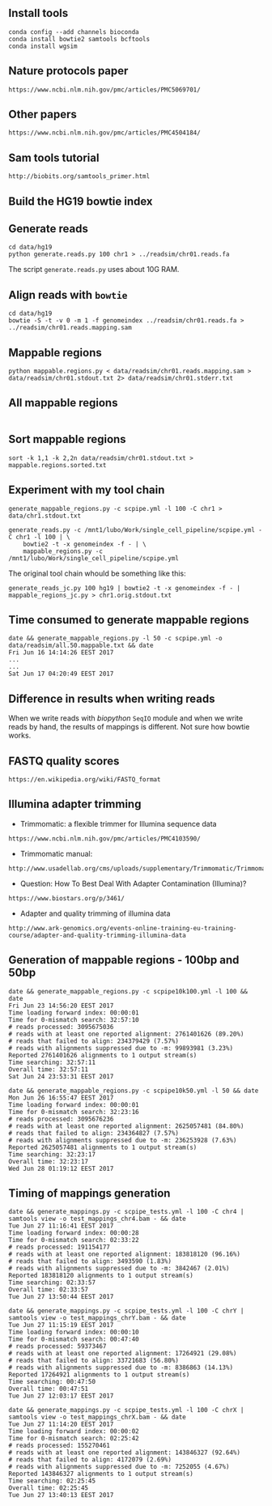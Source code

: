 

## Install tools

```
conda config --add channels bioconda
conda install bowtie2 samtools bcftools
conda install wgsim

```

## Nature protocols paper

```
https://www.ncbi.nlm.nih.gov/pmc/articles/PMC5069701/
```

## Other papers

```
https://www.ncbi.nlm.nih.gov/pmc/articles/PMC4504184/
```


## Sam tools tutorial

```
http://biobits.org/samtools_primer.html
```


## Build the HG19 bowtie index

## Generate reads

```
cd data/hg19
python generate.reads.py 100 chr1 > ../readsim/chr01.reads.fa 
```

The script `generate.reads.py` uses about 10G RAM. 


## Align reads with `bowtie`

```
cd data/hg19
bowtie -S -t -v 0 -m 1 -f genomeindex ../readsim/chr01.reads.fa > ../readsim/chr01.reads.mapping.sam
```

## Mappable regions

```
python mappable.regions.py < data/readsim/chr01.reads.mapping.sam > data/readsim/chr01.stdout.txt 2> data/readsim/chr01.stderr.txt
```

## All mappable regions

```

```

## Sort mappable regions

```
sort -k 1,1 -k 2,2n data/readsim/chr01.stdout.txt > mappable.regions.sorted.txt
```


## Experiment with my tool chain

```
generate_mappable_regions.py -c scpipe.yml -l 100 -C chr1 > data/chr1.stdout.txt
```

```
generate_reads.py -c /mnt1/lubo/Work/single_cell_pipeline/scpipe.yml -C chr1 -l 100 | \
    bowtie2 -t -x genomeindex -f - | \
    mappable_regions.py -c /mnt1/lubo/Work/single_cell_pipeline/scpipe.yml
```

The original tool chain whould be something like this:

```
generate_reads_jc.py 100 hg19 | bowtie2 -t -x genomeindex -f - | mappable_regions_jc.py > chr1.orig.stdout.txt
```

## Time consumed to generate mappable regions

```
date && generate_mappable_regions.py -l 50 -c scpipe.yml -o data/readsim/all.50.mappable.txt && date
Fri Jun 16 14:14:26 EEST 2017
...
...
Sat Jun 17 04:20:49 EEST 2017
```

## Difference in results when writing reads

When we write reads with *biopython* `SeqIO` module  and when we write reads
by hand, the results of mappings is different. Not sure how bowtie works.



## FASTQ quality scores

```
https://en.wikipedia.org/wiki/FASTQ_format
```


## Illumina adapter trimming

* Trimmomatic: a flexible trimmer for Illumina sequence data
```
https://www.ncbi.nlm.nih.gov/pmc/articles/PMC4103590/
```

* Trimmomatic manual:
```
http://www.usadellab.org/cms/uploads/supplementary/Trimmomatic/TrimmomaticManual_V0.32.pdf
```

* Question: How To Best Deal With Adapter Contamination (Illumina)?
```
https://www.biostars.org/p/3461/
```

* Adapter and quality trimming of illumina data
```
http://www.ark-genomics.org/events-online-training-eu-training-course/adapter-and-quality-trimming-illumina-data
```

## Generation of mappable regions - 100bp and 50bp

```
date && generate_mappable_regions.py -c scpipe10k100.yml -l 100 && date
Fri Jun 23 14:56:20 EEST 2017
Time loading forward index: 00:00:01
Time for 0-mismatch search: 32:57:10
# reads processed: 3095675036
# reads with at least one reported alignment: 2761401626 (89.20%)
# reads that failed to align: 234379429 (7.57%)
# reads with alignments suppressed due to -m: 99893981 (3.23%)
Reported 2761401626 alignments to 1 output stream(s)
Time searching: 32:57:11
Overall time: 32:57:11
Sat Jun 24 23:53:31 EEST 2017
```

```
date && generate_mappable_regions.py -c scpipe10k50.yml -l 50 && date                                                                                       
Mon Jun 26 16:55:47 EEST 2017
Time loading forward index: 00:00:01
Time for 0-mismatch search: 32:23:16
# reads processed: 3095676236
# reads with at least one reported alignment: 2625057481 (84.80%)
# reads that failed to align: 234364827 (7.57%)
# reads with alignments suppressed due to -m: 236253928 (7.63%)
Reported 2625057481 alignments to 1 output stream(s)
Time searching: 32:23:17
Overall time: 32:23:17
Wed Jun 28 01:19:12 EEST 2017
```


## Timing of mappings generation

```
date && generate_mappings.py -c scpipe_tests.yml -l 100 -C chr4 | samtools view -o test_mappings_chr4.bam - && date                                         
Tue Jun 27 11:16:41 EEST 2017
Time loading forward index: 00:00:28
Time for 0-mismatch search: 02:33:22
# reads processed: 191154177
# reads with at least one reported alignment: 183818120 (96.16%)
# reads that failed to align: 3493590 (1.83%)
# reads with alignments suppressed due to -m: 3842467 (2.01%)
Reported 183818120 alignments to 1 output stream(s)
Time searching: 02:33:57
Overall time: 02:33:57
Tue Jun 27 13:50:44 EEST 2017
```

```
date && generate_mappings.py -c scpipe_tests.yml -l 100 -C chrY | samtools view -o test_mappings_chrY.bam - && date                                         
Tue Jun 27 11:15:19 EEST 2017
Time loading forward index: 00:00:10
Time for 0-mismatch search: 00:47:40
# reads processed: 59373467
# reads with at least one reported alignment: 17264921 (29.08%)
# reads that failed to align: 33721683 (56.80%)
# reads with alignments suppressed due to -m: 8386863 (14.13%)
Reported 17264921 alignments to 1 output stream(s)
Time searching: 00:47:50
Overall time: 00:47:51
Tue Jun 27 12:03:17 EEST 2017
```

```
date && generate_mappings.py -c scpipe_tests.yml -l 100 -C chrX | samtools view -o test_mappings_chrX.bam - && date                                         
Tue Jun 27 11:14:20 EEST 2017
Time loading forward index: 00:00:02
Time for 0-mismatch search: 02:25:42
# reads processed: 155270461
# reads with at least one reported alignment: 143846327 (92.64%)
# reads that failed to align: 4172079 (2.69%)
# reads with alignments suppressed due to -m: 7252055 (4.67%)
Reported 143846327 alignments to 1 output stream(s)
Time searching: 02:25:45
Overall time: 02:25:45
Tue Jun 27 13:40:13 EEST 2017
```

